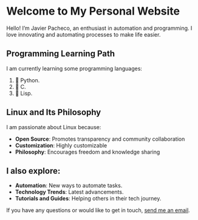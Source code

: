 # Welcome to My Personal Website

Hello! I’m Javier Pacheco, an enthusiast in automation and programming. I love innovating and automating processes to make life easier.

## Programming Learning Path
I am currently learning some programming languages:
1.  Python. 
1.  C.
1. 󰘧 Lisp.

## Linux and Its Philosophy
I am passionate about Linux because:
- **Open Source**: Promotes transparency and community collaboration
- **Customization**: Highly customizable
- **Philosophy**: Encourages freedom and knowledge sharing

## I also explore:
- **Automation**: New ways to automate tasks.
- **Technology Trends**: Latest advancements.
- **Tutorials and Guides**: Helping others in their tech journey.

If you have any questions or would like to get in touch, [send me an email](mailto:javier@jpacheco.xyz).
